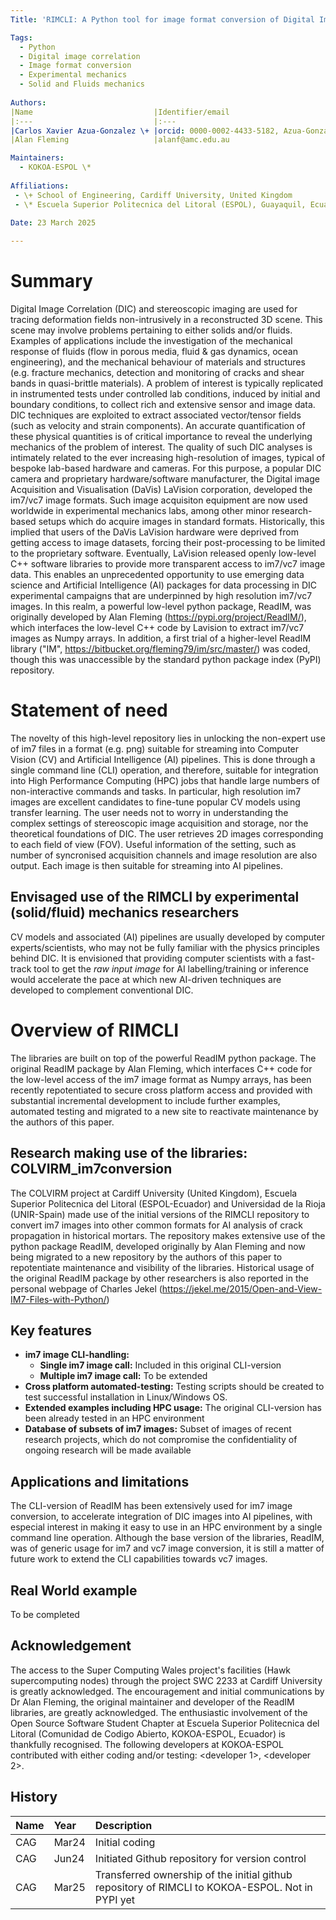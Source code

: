 ```yaml
---
Title: 'RIMCLI: A Python tool for image format conversion of Digital Image Correlation using the command-line'

Tags:
  - Python
  - Digital image correlation
  - Image format conversion
  - Experimental mechanics
  - Solid and Fluids mechanics
  
Authors:
|Name                           |Identifier/email                                          |
|:---                           |:---                                                      |
|Carlos Xavier Azua-Gonzalez \+ |orcid: 0000-0002-4433-5182, Azua-GonzalezCX@cardiff.ac.uk |
|Alan Fleming                   |alanf@amc.edu.au                                          |

Maintainers:
  - KOKOA-ESPOL \*
    
Affiliations:
 - \+ School of Engineering, Cardiff University, United Kingdom
 - \* Escuela Superior Politecnica del Litoral (ESPOL), Guayaquil, Ecuador
   
Date: 23 March 2025

---
```

[//]: # (bibliography: paper.bib)
# Summary
Digital Image Correlation (DIC) and stereoscopic imaging are used for tracing deformation fields non-intrusively in a reconstructed 3D scene. This scene may involve problems pertaining to either solids and/or fluids. Examples of applications include the investigation of the mechanical response of fluids (flow in porous media, fluid & gas dynamics, ocean engineering), and the mechanical behaviour of materials and structures (e.g. fracture mechanics, detection and monitoring of cracks and shear bands in quasi-brittle materials). A problem of interest is typically replicated in instrumented tests under controlled lab conditions, induced by initial and boundary conditions, to collect rich and extensive sensor and image data. 
DIC techniques are exploited to extract associated vector/tensor fields (such as velocity and strain components). An accurate quantification of these physical quantities is of critical importance to reveal the underlying mechanics of the problem of interest. The quality of such DIC analyses is intimately related to the ever increasing high-resolution of images, typical of bespoke lab-based hardware and cameras.
For this purpose, a popular DIC camera and proprietary hardware/software manufacturer, the Digital image Acquisition and Visualisation (DaVis) LaVision corporation, developed the im7/vc7 image formats. Such image acquisiton equipment are now used worldwide in experimental mechanics labs, among other minor research-based setups which do acquire images in standard formats. Historically, this implied that users of the DaVis LaVision hardware were deprived from getting access to image datasets, forcing their post-processing to be limited to the proprietary software. Eventually, LaVision released openly low-level C++ software libraries to provide more transparent access to im7/vc7 image data. This enables an unprecedented opportunity to use emerging data science and Artificial Intelligence (AI) packages for data processing in DIC experimental campaigns that are underpinned by high resolution im7/vc7 images. 
In this realm, a powerful low-level python package, ReadIM, was originally developed by Alan Fleming (https://pypi.org/project/ReadIM/), which interfaces the low-level C++ code by Lavision to extract im7/vc7 images as Numpy arrays. In addition, a first trial of a higher-level ReadIM library ("IM", https://bitbucket.org/fleming79/im/src/master/) was coded, though this was unaccessible by the standard python package index (PyPI) repository.
# Statement of need
The novelty of this high-level repository lies in unlocking the non-expert use of im7 files in a format (e.g. png) suitable for streaming into Computer Vision (CV) and Artificial Intelligence (AI) pipelines. This is done through a single command line (CLI) operation, and therefore, suitable for integration into High Performance Computing (HPC) jobs that handle large numbers of non-interactive commands and tasks. In particular, high resolution im7 images are excellent candidates to fine-tune popular CV models using transfer learning. The user needs not to worry in understanding the complex settings of stereoscopic image acquisition and storage, nor the theoretical foundations of DIC. The user retrieves 2D images corresponding to each field of view (FOV). Useful information of the setting, such as number of syncronised acquisition channels and image resolution are also output. Each image is then suitable for streaming into AI pipelines. 
## Envisaged use of the RIMCLI by experimental (solid/fluid) mechanics researchers
CV models and associated (AI) pipelines are usually developed by computer experts/scientists, who may not be fully familiar with the physics principles behind DIC. 
It is envisioned that providing computer scientists with a fast-track tool to get the *raw input image* for AI labelling/training or inference would accelerate the pace at which new AI-driven techniques are developed to complement conventional DIC.
# Overview of RIMCLI
The libraries are built on top of the powerful ReadIM python package. The original ReadIM package by Alan Fleming, which interfaces C++ code for the low-level access of the im7 image format as Numpy arrays, has been recently repotentiated to secure cross platform access and provided with substantial incremental development to include further examples, automated testing and migrated to a new site to reactivate maintenance by the authors of this paper.
## Research making use of the libraries: COLVIRM_im7conversion
The COLVIRM project at Cardiff University (United Kingdom), Escuela Superior Politecnica del Litoral (ESPOL-Ecuador) and Universidad de la Rioja (UNIR-Spain) made use of the initial versions of the RIMCLI repository to convert im7 images into other common formats for AI analysis of crack propagation in historical mortars. The repository makes extensive use of the python package ReadIM, developed originally by Alan Fleming  and now being migrated to a new repository by the authors of this paper to repotentiate maintenance and visibility of the libraries. Historical usage of the original ReadIM package by other researchers is also reported in the personal webpage of Charles Jekel (https://jekel.me/2015/Open-and-View-IM7-Files-with-Python/)

## Key features
* **im7 image CLI-handling:**
  * **Single im7 image call:** Included in this original CLI-version
  * **Multiple im7 image call:** To be extended
* **Cross platform automated-testing:** Testing scripts should be created to test successful installation in Linux/Windows OS. 
* **Extended examples including HPC usage:** The original CLI-version has been already tested in an HPC environment
* **Database of subsets of im7 images:** Subset of images of recent research projects, which do not compromise the confidentiality of ongoing research will be made available

## Applications and limitations
The CLI-version of ReadIM has been extensively used for im7 image conversion, to accelerate integration of DIC images into AI pipelines, with especial interest in making it easy to use in an HPC environment by a single command line operation. Although the base version of the libraries, ReadIM, was of generic usage for im7 and vc7 image conversion, it is still a matter of future work to extend the CLI capabilities towards vc7 images.

## Real World example
To be completed

## Acknowledgement
The access to the Super Computing Wales project's facilities (Hawk supercomputing nodes) through the project SWC 2233 at Cardiff University is greatly acknowledged. The encouragement and initial communications by Dr Alan Fleming, the original maintainer and developer of the ReadIM libraries, are greatly acknowledged. The enthusiastic involvement of the Open Source Software Student Chapter at Escuela Superior Politecnica del Litoral (Comunidad de Codigo Abierto, KOKOA-ESPOL, Ecuador) is thankfully recognised. The following developers at KOKOA-ESPOL contributed with either coding and/or testing: <developer 1>, <developer 2>.
## History
| Name |   Year |  Description                                                                                    |
|:---  |:---    |:---                                                                                             |
|CAG   |Mar24   |Initial coding                                                                                   |
|CAG   |Jun24   |Initiated Github repository for version control                                                  |
|CAG   |Mar25   |Transferred ownership of the initial github repository of RIMCLI to KOKOA-ESPOL. Not in PYPI yet |
